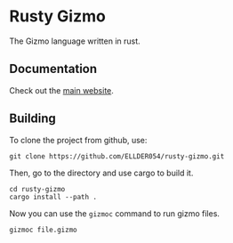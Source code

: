 # Rusty Gizmo
The Gizmo language written in rust.

## Documentation
Check out the [main website](http://gizmolang.org/).

## Building
To clone the project from github, use:  
```shell
git clone https://github.com/ELLDER054/rusty-gizmo.git
```
Then, go to the directory and use cargo to build it.  
```shell
cd rusty-gizmo
cargo install --path .
```
Now you can use the `gizmoc` command to run gizmo files.  
```
gizmoc file.gizmo
```
